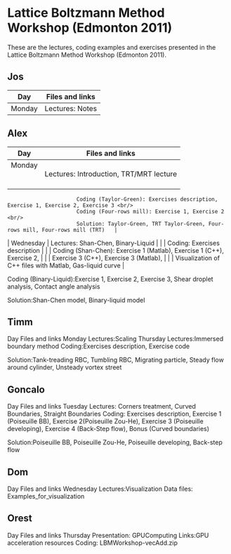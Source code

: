 # Lattice Boltzmann Method Workshop (Edmonton 2011)
These are the lectures, coding examples and exercises presented in the Lattice Boltzmann Method Workshop (Edmonton 2011). 

## Jos
| Day	    | Files and links                                                                    |
|-----------|------------------------------------------------------------------------------------|
| Monday    | Lectures: Notes                                                                    |

## Alex
| Day       | Files and links                                                                    |
|-----------|------------------------------------------------------------------------------------|
| Monday<br/><br/><br/> | Lectures: Introduction, TRT/MRT lecture <br/>                                           
                          Coding (Taylor-Green): Exercises description, Exercise 1, Exercise 2, Exercise 3 <br/>
                          Coding (Four-rows mill): Exercise 1, Exercise 2 <br/>
                          Solution: Taylor-Green, TRT Taylor-Green, Four-rows mill, Four-rows mill (TRT)   |
| Wednesday	| Lectures: Shan-Chen, Binary-Liquid                                                 |
|           | Coding: Exercises description                                                    |
|           | Coding (Shan-Chen): Exercise 1 (Matlab), Exercise 1 (C++), Exercise 2,           |
|           |                     Exercise 3 (C++), Exercise 3 (Matlab),                        |
|           |                     Visualization of C++ files with Matlab, Gas-liquid curve      |

Coding (Binary-Liquid):Exercise 1, Exercise 2, Exercise 3, Shear droplet analysis, Contact angle analysis

Solution:Shan-Chen model, Binary-liquid model

## Timm
Day	Files and links
Monday	Lectures:Scaling
Thursday	Lectures:Immersed boundary method
Coding:Exercises description, Exercise code

Solution:Tank-treading RBC, Tumbling RBC, Migrating particle, Steady flow around cylinder, Unsteady vortex street

## Goncalo
Day	Files and links
Tuesday	Lectures: Corners treatment, Curved Boundaries, Straight Boundaries
Coding: Exercises description, Exercise 1 (Poiseuille BB), Exercise 2(Poiseuille Zou-He), Exercise 3 (Poiseuille developing), Exercise 4 (Back-Step flow), Bonus (Curved boundaries)

Solution:Poiseuille BB, Poiseuille Zou-He, Poiseuille developing, Back-step flow

## Dom
Day	Files and links
Wednesday	Lectures:Visualization
Data files: Examples_for_visualization

## Orest
Day	Files and links
Thursday	Presentation: GPUComputing
Links:GPU acceleration resources
Coding: LBMWorkshop-vecAdd.zip